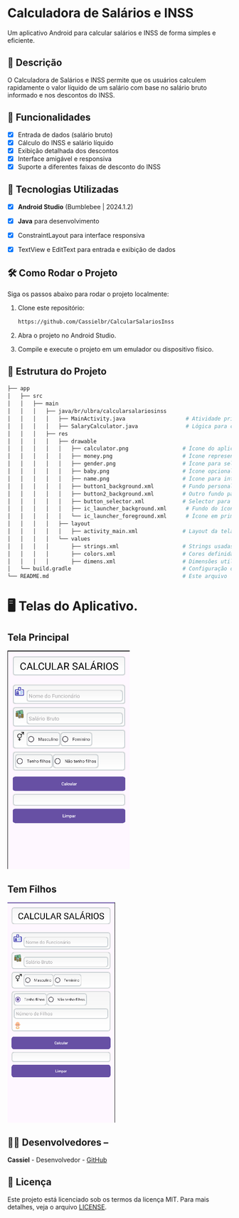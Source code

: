 # Calculadora de Salários e INSS

Um aplicativo Android para calcular salários e INSS de forma simples e eficiente.

## 📱 Descrição

O Calculadora de Salários e INSS permite que os usuários calculem rapidamente o valor líquido de um salário com base no salário bruto informado e nos descontos do INSS.

## 🔧 Funcionalidades
- [x] Entrada de dados (salário bruto)
- [x] Cálculo do INSS e salário líquido
- [x] Exibição detalhada dos descontos
- [x] Interface amigável e responsiva
- [x] Suporte a diferentes faixas de desconto do INSS
 
## 🚀 Tecnologias Utilizadas
- [x] **Android Studio** (Bumblebee | 2024.1.2)
- [x] **Java** para desenvolvimento
- [x] ConstraintLayout para interface responsiva
- [x] TextView e EditText para entrada e exibição de dados


## 🛠️ Como Rodar o Projeto

Siga os passos abaixo para rodar o projeto localmente:

1. Clone este repositório:
    ```bash
   https://github.com/Cassielbr/CalcularSalariosInss
    ```
2. Abra o projeto no Android Studio.

3. Compile e execute o projeto em um emulador ou dispositivo físico.

## 📂 Estrutura do Projeto
```bash
├── app
│   ├── src
│   │   ├── main
│   │   │   ├── java/br/ulbra/calcularsalariosinss
│   │   │   │   ├── MainActivity.java                   # Atividade principal com cálculo de salário
│   │   │   │   ├── SalaryCalculator.java               # Lógica para cálculo de salários e INSS
│   │   │   ├── res
│   │   │   │   ├── drawable
│   │   │   │   │   ├── calculator.png                 # Ícone do aplicativo
│   │   │   │   │   ├── money.png                      # Ícone representativo de dinheiro
│   │   │   │   │   ├── gender.png                     # Ícone para seleção de gênero
│   │   │   │   │   ├── baby.png                       # Ícone opcional para interface
│   │   │   │   │   ├── name.png                       # Ícone para interface nome
│   │   │   │   │   ├── button1_background.xml         # Fundo personalizado para botões
│   │   │   │   │   ├── button2_background.xml         # Outro fundo para botões
│   │   │   │   │   ├── button_selector.xml            # Selector para estados dos botões
│   │   │   │   │   ├── ic_launcher_background.xml      # Fundo do ícone do aplicativo
│   │   │   │   │   └── ic_launcher_foreground.xml      # Ícone em primeiro plano do aplicativo
│   │   │   │   ├── layout
│   │   │   │   │   ├── activity_main.xml              # Layout da tela principal
│   │   │   │   └── values
│   │   │   │       ├── strings.xml                    # Strings usadas no app
│   │   │   │       ├── colors.xml                     # Cores definidas no projeto
│   │   │   │       ├── dimens.xml                     # Dimensões utilizadas no layout
│   └── build.gradle                                   # Configuração do Gradle
└── README.md                                          # Este arquivo

```

# 🖥️ Telas do Aplicativo. 
## Tela Principal
![image](https://github.com/Cassielbr/CalcularSalariosInss/blob/master/assets/Principal.png)

## Tem Filhos
![image](https://github.com/Cassielbr/CalcularSalariosInss/blob/master/assets/tem%20filhos.png)

## 👨‍💻 Desenvolvedores – 
**Cassiel** - Desenvolvedor - [GitHub](https://github.com/Cassielbr)

## 📄 Licença 
Este projeto está licenciado sob os termos da licença MIT. Para mais detalhes, veja o arquivo [LICENSE](https://github.com/Cassielbr/CalcularSalariosInss/blob/master/LICENSE).
